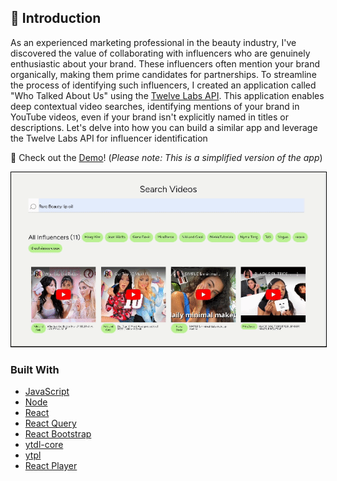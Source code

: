 ## 👋 Introduction

As an experienced marketing professional in the beauty industry, I've discovered the value of collaborating with influencers who are genuinely enthusiastic about your brand. These influencers often mention your brand organically, making them prime candidates for partnerships. To streamline the process of identifying such influencers, I created an application called "Who Talked About Us" using the [Twelve Labs API](https://docs.twelvelabs.io/docs). This application enables deep contextual video searches, identifying mentions of your brand in YouTube videos, even if your brand isn't explicitly named in titles or descriptions. Let's delve into how you can build a similar app and leverage the Twelve Labs API for influencer identification

📌 Check out the [Demo](https://who-talked-about-us-vercel-client.vercel.app/)! (_Please note: This is a simplified version of the app_)

<div align="center">
  <a href="https://who-talked-about-us-vercel-client.vercel.app/">
    <img src="search.gif" alt="search result screenshot" style="border: 1px solid black;" />
  </a>
</div>

### Built With

- [JavaScript](https://developer.mozilla.org/en-US/docs/Web/JavaScript)
- [Node](https://nodejs.org/en)
- [React](https://react.dev/)
- [React Query](https://tanstack.com/query/latest)
- [React Bootstrap](https://react-bootstrap.netlify.app/)
- [ytdl-core](https://www.npmjs.com/package/ytdl-core)
- [ytpl](https://www.npmjs.com/package/ytpl)
- [React Player](https://www.npmjs.com/package/react-player)